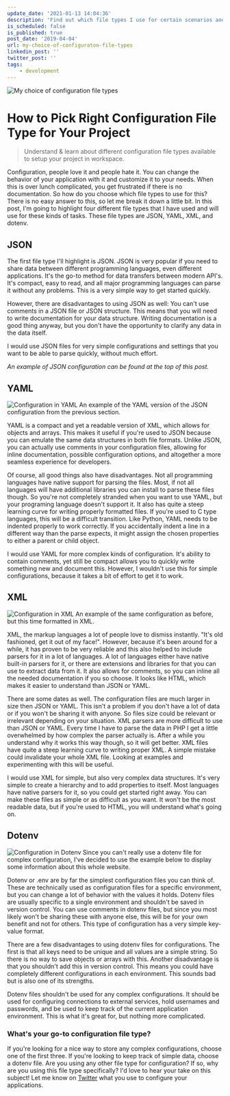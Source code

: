 ```yaml
---
update_date: '2021-01-13 14:04:36'
description: 'Find out which file types I use for certain scenarios and which situations suit a specific file type best. We’ll dive into JSON, YAML, XML, and dotenv.'
is_scheduled: false
is_published: true
post_date: '2019-04-04'
url: my-choice-of-configuraton-file-types
linkedin_post: ''
twitter_post: ''
tags:
    - development
---
```

![My choice of configuration file types](/images/articles/post-in-json.png)

# How to Pick Right Configuration File Type for Your Project
> Understand & learn about different configuration file types available to setup your project in workspace.

Configuration, people love it and people hate it. You can change the behavior of your application with it and 
customize it to your needs. When this is over lunch complicated, you get frustrated if there is no documentation. 
So how do you choose which file types to use for this? There is no easy answer to this, 
so let me break it down a little bit. In this post, I'm going to highlight four different file types that I have used 
and will use for these kinds of tasks. These file types are JSON, YAML, XML, and dotenv. 

## JSON
The first file type I'll highlight is JSON. JSON is very popular if you need to share data between different 
programming languages, even different applications. It's the go-to method for data transfers between modern API's. 
It's compact, easy to read, and all major programming languages can parse it without any problems. 
This is a very simple way to get started quickly. 

However, there are disadvantages to using JSON as well: You can't use comments in a JSON file or JSON structure. 
This means that you will need to write documentation for your data structure. Writing documentation is a good thing 
anyway, but you don't have the opportunity to clarify any data in the data itself.

I would use JSON files for very simple configurations and settings that you want to be able to parse quickly, 
without much effort. 

*An example of JSON configuration can be found at the top of this post.*

## YAML

![Configuration in YAML](/images/articles/my-choice-of-configuraton-file-types/post-in-yaml.png)
<span class="caption">An example of the YAML version of the JSON configuration from the previous section.</span>

YAML is a compact and yet a readable version of XML, which allows for objects and arrays. 
This makes it useful if you're used to JSON because you can emulate the same data structures in both file formats. 
Unlike JSON, you can actually use comments in your configuration files, allowing for inline documentation, 
possible configuration options, and altogether a more seamless experience for developers.

Of course, all good things also have disadvantages. Not all programming languages have native support for parsing 
the files. Most, if not all languages will have additional libraries you can install to parse these files though. 
So you're not completely stranded when you want to use YAML, but your programing language doesn't support it. 
It also has quite a steep learning curve for writing properly formatted files. If you're used to C type languages, 
this will be a difficult transition. Like Python, YAML needs to be indented properly to work correctly. 
If you accidentally indent a line in a different way than the parse expects, it might assign the chosen properties 
to either a parent or child object. 

I would use YAML for more complex kinds of configuration. It's ability to contain comments, yet still be compact 
allows you to quickly write something new and document this. However, I wouldn't use this for simple configurations, 
because it takes a bit of effort to get it to work.

## XML

![Configuration in XML](/images/articles/my-choice-of-configuraton-file-types/post-in-xml.png)
<span class="caption">An example of the same configuration as before, but this time formatted in XML.</span>

XML, the markup languages a lot of people love to dismiss instantly. "It's old fashioned, get it out of my face!". 
However, because it's been around for a while, it has proven to be very reliable and this also helped to include 
parsers for it in a lot of languages. A lot of languages either have native built-in parsers for it, 
or there are extensions and libraries for that you can use to extract data from it. It also allows for comments, 
so you can inline all the needed documentation if you so choose. It looks like HTML, 
which makes it easier to understand than JSON or YAML. 

There are some dates as well. The configuration files are much larger in size then JSON or YAML. 
This isn't a problem if you don't have a lot of data or if you won't be sharing it with anyone. 
So files size could be relevant or irrelevant depending on your situation. XML parsers are more difficult to use 
than JSON or YAML. Every time I have to parse the data in PHP I get a little overwhelmed by how complex the parser 
actually is. After a while you understand why it works this way though, so it will get better. 
XML files have quite a steep learning curve to writing proper XML. A simple mistake could invalidate your whole XML 
file. Looking at examples and experimenting with this will be useful.

I would use XML for simple, but also very complex data structures. 
It's very simple to create a hierarchy and to add properties to itself. Most languages have native parsers for it, 
so you could get started right away. You can make these files as simple or as difficult as you want. 
It won't be the most readable data, but if you're used to HTML, you will understand what's going on.

## Dotenv

![Configuration in Dotenv](/images/articles/my-choice-of-configuraton-file-types/post-in-dotenv.png)
<span class="caption">Since you can't really use a dotenv file for complex configuration, 
I've decided to use the example below to display some information about this whole website.</span>

Dotenv or .env are by far the simplest configuration files you can think of. 
These are technically used as configuration files for a specific environment, 
but you can change a lot of behavior with the values it holds. Dotenv files are usually specific to a 
single environment and shouldn't be saved in version control. You can use comments in dotenv files, 
but since you most likely won't be sharing these with anyone else, this will be for your own benefit 
and not for others. This type of configuration has a very simple key-value format.

There are a few disadvantages to using dotenv files for configurations. The first is that all keys need to 
be unique and all values are a simple string. So there is no way to save objects or arrays with this. 
Another disadvantage is that you shouldn't add this in version control. 
This means you could have completely different configurations in each environment. 
This sounds bad but is also one of its strengths.  

Dotenv files shouldn't be used for any complex configurations. It should be used for configuring connections to 
external services, hold usernames and passwords, and be used to keep track of the current application environment. 
This is what it's great for, but nothing more complicated.

### What's your go-to configuration file type?

If you're looking for a nice way to store any complex configurations, choose one of the first three. 
If you're looking to keep track of simple data, choose a dotenv file. 
Are you using any other file type for configuration? If so, why are you using this file type specifically? 
I'd love to hear your take on this subject! Let me know on [Twitter](https://twitter.com/RJElsinga) 
what you use to configure your applications.

